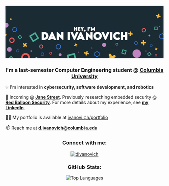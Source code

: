 <a align="center" href="https://ivanovich.us/portfolio" target="_blank"><img src="./assets/Header.png" alt="GitHub Banner"> </a>
<h3 align="center">I'm a last-semester Computer Engineering student @ <a href="https://www.columbia.edu/" target="_blank">Columbia University</a></h3>

💡 I'm interested in **cybersecurity, software development, and robotics**

🔭 Incoming @ **[Jane Street](https://www.janestreet.com/)**. Previously researching embedded security @ **[Red Balloon Security](https://redballoonsecurity.com/)**. For more details about my experience, see **<a href="https://linkedin.com/in/divanovich" target="blank">my LinkedIn</a>**.

👨‍💻 My portfolio is available at [ivanovi.ch/portfolio](https://ivanovi.ch/portfolio)

📫 Reach me at **[d.ivanovich@columbia.edu](mailto:d.ivanovich@columbia.edu)**

<h3 align="center">Connect with me:</h3>
<p align="center">
<a href="https://linkedin.com/in/divanovich" target="blank"><img align="center" src="https://raw.githubusercontent.com/rahuldkjain/github-profile-readme-generator/master/src/images/icons/Social/linked-in-alt.svg" alt="divanovich" height="30" width="40" /></a>
</p>

<h3 align="center">GitHub Stats:</h3>
<p align="center"><img src="https://github-readme-stats.vercel.app/api/top-langs/?username=ivanov1ch&theme=radical&exclude_repo=Bananagrams&layout=compact" alt="Top Languages" /></p>
